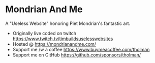 # Mondrian And Me
A "Useless Website" honoring Piet Mondrian's fantastic art.

- Originally live coded on twitch https://www.twitch.tv/timbuildsuselesswebsites
- Hosted @ https://mondrianandme.com/
- Support me /w a coffee https://www.buymeacoffee.com/tholman
- Support me on GitHub https://github.com/sponsors/tholman/
